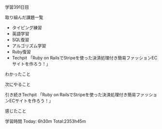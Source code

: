 学習391日目

取り組んだ課題一覧

- タイピング練習
- 英語学習
- SQL復習
- アルゴリズム学習
- Ruby復習
- Techpit 「Ruby on RailsでStripeを使った決済処理付き簡易ファッションECサイトを作ろう！」

わかったこと

次にやること

引き続きTechpit 「Ruby on RailsでStripeを使った決済処理付き簡易ファッションECサイトを作ろう！」

感じたこと

学習時間 Today: 6h30m Total:2353h45m